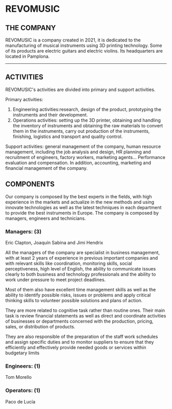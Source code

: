 # REVOMUSIC

## THE COMPANY
REVOMUSIC is a company created in 2021, it is dedicated to the manufacturing of musical instruments using 3D printing technology. Some of its products are electric guitars and electric violins. Its headquarters are located in Pamplona. 
***
## ACTIVITIES
REVOMUSIC's activities are divided into primary and support activities. 

Primary activities: 

1. Engineering activities:research, design of the product, prototyping the instruments and their development. 
2. Operations activities: setting up the 3D printer, obtaining and handling the inventory of instruments and obtaining the raw materials to convert them in the instruments, carry out production of the instruments, finishing, logistics and transport and quality control.

Support activities: general management of the company, human resource management, including the job analysis and design, HR planning and recruitment of engineers, factory workers, marketing agents... Performance evaluation and compensation. In addition, accounting, marketing and financial management of the company.

## COMPONENTS

Our company is composed by the best experts in the fields, with high experience in the markets and actualize in the new methods and using innovate technologies as well as the latest techniques in each department to provide the best instruments in Europe.
The company is composed by managers, engineers and technicians. 

### Managers: (3)

Eric Clapton, Joaquín Sabina and Jimi Hendrix

All the managers of the company are specialist in business management, with at least 2 years of experience in previous important companies and with relevant skills like coordination, monitoring skills, social perceptiveness, high level of English, the ability to communicate issues clearly to both business and technology professionals and the ability to work under pressure to meet project deadlines. 

Most of them also have excellent time management skills as well as the ability to identify possible risks, issues or problems and apply critical thinking skills to volunteer possible solutions and plans of action.

They are more related to cognitive task rather than routine ones.
Their main task is review financial statements as well as direct and coordinate activities of businesses or departments concerned with the production, pricing, sales, or distribution of products.

They are also responsible of the preparation of the staff work schedules and assign specific duties and to monitor suppliers to ensure that they efficiently and effectively provide needed goods or services within budgetary limits

### Engineers: (1)

Tom Morello


### Operators: (1)

Paco de Lucía
